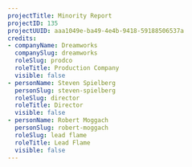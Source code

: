 ```yaml
---
projectTitle: Minority Report
projectID: 135
projectUUID: aaa1049e-ba49-4e4b-9418-59188506537a
credits:
- companyName: Dreamworks
  companySlug: dreamworks
  roleSlug: prodco
  roleTitle: Production Company
  visible: false
- personName: Steven Spielberg
  personSlug: steven-spielberg
  roleSlug: director
  roleTitle: Director
  visible: false
- personName: Robert Moggach
  personSlug: robert-moggach
  roleSlug: lead flame
  roleTitle: Lead Flame
  visible: false
---
```

